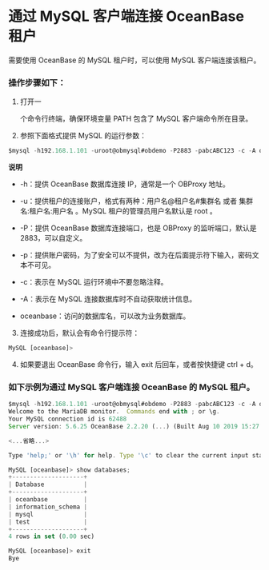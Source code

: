 通过 MySQL 客户端连接 OceanBase 租户 
================================================



需要使用 OceanBase 的 MySQL 租户时，可以使用 MySQL 客户端连接该租户。

### 操作步骤如下： 

1. 打开一

   个命令行终端，确保环境变量 PATH 包含了 MySQL 客户端命令所在目录。
   

2. 参照下面格式提供 MySQL 的运行参数：




```javascript
$mysql -h192.168.1.101 -uroot@obmysql#obdemo -P2883 -pabcABC123 -c -A oceanbase
```


**说明**



* -h：提供 OceanBase 数据库连接 IP，通常是一个 OBProxy 地址。

  

* -u：提供租户的连接账户，格式有两种：用户名@租户名#集群名 或者 集群名:租户名:用户名 。MySQL 租户的管理员用户名默认是 root 。

  

* -P：提供 OceanBase 数据库连接端口，也是 OBProxy 的监听端口，默认是2883，可以自定义。

  

* -p：提供账户密码，为了安全可以不提供，改为在后面提示符下输入，密码文本不可见。

  

* -c：表示在 MySQL 运行环境中不要忽略注释。

  

* -A：表示在 MySQL 连接数据库时不自动获取统计信息。

  

* oceanbase：访问的数据库名，可以改为业务数据库。

  




3. 连接成功后，默认会有命令行提示符：




```javascript
MySQL [oceanbase]> 
```



4. 如果要退出 OceanBase 命令行，输入 exit 后回车，或者按快捷键 ctrl + d。




### 如下示例为通过 MySQL 客户端连接 OceanBase 的 MySQL 租户。 

```javascript
$mysql -h192.168.1.101 -uroot@obmysql#obdemo -P2883 -pabcABC123 -c -A oceanbase
Welcome to the MariaDB monitor.  Commands end with ; or \g.
Your MySQL connection id is 62488
Server version: 5.6.25 OceanBase 2.2.20 (...) (Built Aug 10 2019 15:27:33)

<...省略...>

Type 'help;' or '\h' for help. Type '\c' to clear the current input statement.

MySQL [oceanbase]> show databases;
+--------------------+
| Database           |
+--------------------+
| oceanbase          |
| information_schema |
| mysql              |
| test               |
+--------------------+
4 rows in set (0.00 sec)

MySQL [oceanbase]> exit
Bye
```


